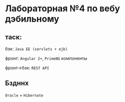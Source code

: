 # Лабораторная №4 по вебу дэбильному

## таск:

бэк: `Java EE (servlets + ejb)`

фронт: `Angular 2+`, `PrimeNG` компоненты

фронт->бэк: `REST API`

## Бздннх

`Oracle` + `Hibernate`
